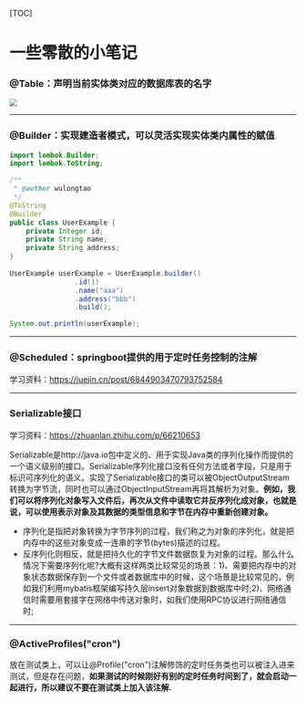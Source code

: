 [TOC]

# 一些零散的小笔记

### @Table：声明当前实体类对应的数据库表的名字

<img src="C:\Users\emoli\Desktop\typora pic\一些零散的笔记\image-20210716112045621.png" style ="zoom:80%"/>

---

### @Builder：实现建造者模式，可以灵活实现实体类内属性的赋值

```JAVA
import lombok.Builder;
import lombok.ToString;

/**
 * @author wulongtao
 */
@ToString
@Builder
public class UserExample {
    private Integer id;
    private String name;
    private String address;
}
 
UserExample userExample = UserExample.builder()
                .id(1)
                .name("aaa")
                .address("bbb")
                .build();

System.out.println(userExample);
```

---

### @Scheduled：springboot提供的用于定时任务控制的注解

学习资料：https://juejin.cn/post/6844903470793752584

---

### Serializable接口

学习资料：https://zhuanlan.zhihu.com/p/66210653

Serializable是http://java.io包中定义的、用于实现Java类的序列化操作而提供的一个语义级别的接口。Serializable序列化接口没有任何方法或者字段，只是用于标识可序列化的语义。实现了Serializable接口的类可以被ObjectOutputStream转换为字节流，同时也可以通过ObjectInputStream再将其解析为对象。**例如，我们可以将序列化对象写入文件后，再次从文件中读取它并反序列化成对象，也就是说，可以使用表示对象及其数据的类型信息和字节在内存中重新创建对象。**

* 序列化是指把对象转换为字节序列的过程，我们称之为对象的序列化，就是把内存中的这些对象变成一连串的字节(bytes)描述的过程。
* 反序列化则相反，就是把持久化的字节文件数据恢复为对象的过程。那么什么情况下需要序列化呢?大概有这样两类比较常见的场景：1)、需要把内存中的对象状态数据保存到一个文件或者数据库中的时候，这个场景是比较常见的，例如我们利用mybatis框架编写持久层insert对象数据到数据库中时;2)、网络通信时需要用套接字在网络中传送对象时，如我们使用RPC协议进行网络通信时;

---

### @ActiveProfiles("cron")

放在测试类上，可以让@Profile("cron")注解修饰的定时任务类也可以被注入进来测试，但是存在问题，**如果测试的时候刚好有别的定时任务时间到了，就会启动一起进行，所以建议不要在测试类上加入该注解.**